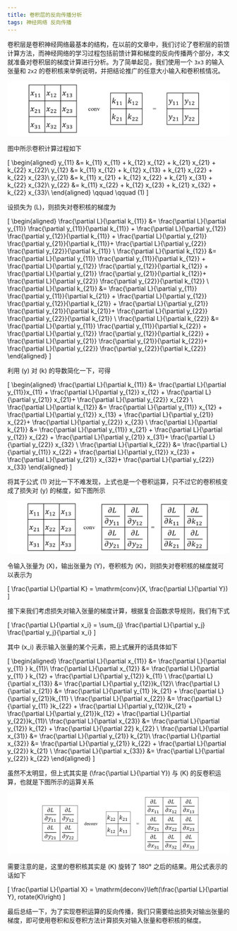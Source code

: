 ```yaml
---
title: 卷积层的反向传播分析
tags: 神经网络 反向传播
---
```


<!-- 在机器学习中，梯度下降是一种十分重要的优化算法。考虑模型 \(f(x;\theta)\)，对于任意输入 \((x_i, y_i)\)，模型预测值 \(y_i' = f(x_i;\theta)\) 与真实值 \(y_i\) 之间存在损失 \(l(y_i, y_i')\)，为了优化模型参数，可以考虑如下迭代过程

$$
\theta^{\{k+1\}} = \theta^{\{k\}} - \eta \frac{\partial l}{\partial \theta^{\{k\}}}
$$

这就是基础的梯度下降定义。现在，让我们考虑神经网络模型，与普通模型不同的是，神经网络的结构是一层一层的，每层都有独立的参数集，所以可以把它的公式大致写成下面这样

$$
net(x; \Theta) = f_n(f_{n-1}(...f_2(f_1(x;\theta_1);\theta_2)...;\theta_{n-1}); \theta_n)
$$

理论上来说，我们可以针对总的参数集合 \(\Theta\) 来做优化，但其中的难度相当大，一种更好的方法是对每一层的参数单独进行优化，也就是让损失 \(l\) 对 \(\theta_n, \theta_{n-1},,\) 直到 \(\theta_1\) 逐个求梯度并迭代更新。对于 \(\theta_n\) 来说，由于 \(f_n\) 是关于它的函数，且损失 \(l\) 是关于 \(f_n\) 的函数，所以损失对 \(\theta_n\) 的梯度用复合函数求导的方法可以表示为

$$
\frac{\partial l}{\partial \theta_n} = \frac{\partial l}{\partial f_n} \frac{\partial f_n}{\partial \theta_n}
$$

而对于更前面的层，求损失对参数的梯度是类似的

$$
\frac{\partial l}{\partial \theta_{n-1}} = \frac{\partial l}{\partial f_n} \frac{\partial f_n}{\partial f_{n-1}} \frac{\partial f_{n-1}}{\partial \theta_{n-1}}
$$

$$
\frac{\partial l}{\partial \theta_1} =  \frac{\partial l}{\partial f_n} \frac{\partial f_n}{\partial f_{n-1}} ... \frac{\partial f_1}{\partial \theta_1}
$$ -->

卷积层是卷积神经网络最基本的结构，在以前的文章中，我们讨论了卷积层的前馈计算方法，而神经网络的学习过程包括前馈计算和梯度的反向传播两个部分，本文就准备对卷积层的梯度计算进行分析。为了简单起见，我们使用一个 `3x3` 的输入张量和 `2x2` 的卷积核来举例说明，并把结论推广的任意大小输入和卷积核情况。

![](/resources/2022-07-20-conv-backpropagation/conv_conv.png)

图中所示卷积计算过程如下

\[
  \begin{aligned}
  y_{11} &= k_{11} x_{11} + k_{12} x_{12} + k_{21} x_{21} + k_{22} x_{22}\\
  y_{12} &= k_{11} x_{12} + k_{12} x_{13} + k_{21} x_{22} + k_{22} x_{23}\\
  y_{21} &= k_{11} x_{21} + k_{12} x_{22} + k_{21} x_{31} + k_{22} x_{32}\\
  y_{22} &= k_{11} x_{22} + k_{12} x_{23} + k_{21} x_{32} + k_{22} x_{33}\\
  \end{aligned} \qquad \qquad (1)
  \]

设损失为 \(L\)，则损失对卷积核的梯度为

\[
  \begin{aligned}
  \frac{\partial L}{\partial k_{11}} 
  &= \frac{\partial L}{\partial y_{11}} \frac{\partial y_{11}}{\partial k_{11}} +
  \frac{\partial L}{\partial y_{12}} \frac{\partial y_{12}}{\partial k_{11}} +
  \frac{\partial L}{\partial y_{21}} \frac{\partial y_{21}}{\partial k_{11}}+
  \frac{\partial L}{\partial y_{22}} \frac{\partial y_{22}}{\partial k_{11}} \\
  \frac{\partial L}{\partial k_{12}} 
  &= \frac{\partial L}{\partial y_{11}} \frac{\partial y_{11}}{\partial k_{12}} +
  \frac{\partial L}{\partial y_{12}} \frac{\partial y_{12}}{\partial k_{12}} +
  \frac{\partial L}{\partial y_{21}} \frac{\partial y_{21}}{\partial k_{12}}+
  \frac{\partial L}{\partial y_{22}} \frac{\partial y_{22}}{\partial k_{12}} \\
  \frac{\partial L}{\partial k_{21}} 
  &= \frac{\partial L}{\partial y_{11}} \frac{\partial y_{11}}{\partial k_{21}} +
  \frac{\partial L}{\partial y_{12}} \frac{\partial y_{12}}{\partial k_{21}} +
  \frac{\partial L}{\partial y_{21}} \frac{\partial y_{21}}{\partial k_{21}}+
  \frac{\partial L}{\partial y_{22}} \frac{\partial y_{22}}{\partial k_{21}} \\
  \frac{\partial L}{\partial k_{22}} 
  &= \frac{\partial L}{\partial y_{11}} \frac{\partial y_{11}}{\partial k_{22}} +
  \frac{\partial L}{\partial y_{12}} \frac{\partial y_{12}}{\partial k_{22}} +
  \frac{\partial L}{\partial y_{21}} \frac{\partial y_{21}}{\partial k_{22}}+
  \frac{\partial L}{\partial y_{22}} \frac{\partial y_{22}}{\partial k_{22}}
  \end{aligned}
  \]

利用 \(y\) 对 \(k\) 的导数简化一下，可得

\[
   \begin{aligned}
  \frac{\partial L}{\partial k_{11}} 
  &= \frac{\partial L}{\partial y_{11}}x_{11} +
  \frac{\partial L}{\partial y_{12}} x_{12} +
  \frac{\partial L}{\partial y_{21}} x_{21}+
  \frac{\partial L}{\partial y_{22}} x_{22} \\
  \frac{\partial L}{\partial k_{12}} 
  &= \frac{\partial L}{\partial y_{11}} x_{12} +
  \frac{\partial L}{\partial y_{12}} x_{13} +
  \frac{\partial L}{\partial y_{21}} x_{22}+
  \frac{\partial L}{\partial y_{22}} x_{23} \\
  \frac{\partial L}{\partial k_{21}} 
  &= \frac{\partial L}{\partial y_{11}} x_{21} +
  \frac{\partial L}{\partial y_{12}} x_{22} +
  \frac{\partial L}{\partial y_{21}} x_{31}+
  \frac{\partial L}{\partial y_{22}} x_{32} \\
  \frac{\partial L}{\partial k_{22}} 
  &= \frac{\partial L}{\partial y_{11}} x_{22} +
  \frac{\partial L}{\partial y_{12}} x_{23} +
  \frac{\partial L}{\partial y_{21}} x_{32}+
  \frac{\partial L}{\partial y_{22}} x_{33}
  \end{aligned}
  \]

将其于公式 (1) 对比一下不难发现，上式也是一个卷积运算，只不过它的卷积核变成了损失对 \(y\) 的梯度，如下图所示

![](/resources/2022-07-20-conv-backpropagation/conv_gradient-kernel.png)

令输入张量为 \(X\)，输出张量为 \(Y\)，卷积核为 \(K\)，则损失对卷积核的梯度就可以表示为

\[
  \frac{\partial L}{\partial K} = \mathrm{conv}(X, \frac{\partial L}{\partial Y})
  \]

接下来我们考虑损失对输入张量的梯度计算，根据复合函数求导规则，我们有下式

\[
  \frac{\partial L}{\partial x_i} = \sum_{j} \frac{\partial L}{\partial y_j} \frac{\partial y_j}{\partial x_i}
\]

其中 \(x_i\) 表示输入张量的某个元素，把上式展开的话具体如下

\[
  \begin{aligned}
  \frac{\partial L}{\partial x_{11}} &= \frac{\partial L}{\partial y_{11} } k_{11}\\
  \frac{\partial L}{\partial x_{12}} &= \frac{\partial L}{\partial y_{11} } k_{12} +  \frac{\partial L}{\partial y_{12}} k_{11} \\ 
  \frac{\partial L}{\partial x_{13}} &= \frac{\partial L}{\partial y_{12}}k_{12}\\
  \frac{\partial L}{\partial x_{21}} &= \frac{\partial L}{\partial y_{11} }k_{21} +
  \frac{\partial L}{\partial y_{21}}k_{11} \\
  \frac{\partial L}{\partial x_{22}} &= \frac{\partial L}{\partial y_{11} }k_{22} +
  \frac{\partial L}{\partial y_{12}}k_{21} +
  \frac{\partial L}{\partial y_{21}}k_{12} +
  \frac{\partial L}{\partial y_{22}}k_{11}\\
  \frac{\partial L}{\partial x_{23}} &= \frac{\partial L}{\partial y_{12}} k_{12} +
  \frac{\partial L}{\partial 22} k_{22} \\ 
  \frac{\partial L}{\partial x_{31}} &= \frac{\partial L}{\partial y_{21}} k_{21}\\ 
  \frac{\partial L}{\partial x_{32}} &= \frac{\partial L}{\partial y_{21}} k_{22} + \frac{\partial L}{\partial y_{22}} k_{21} \\
  \frac{\partial L}{\partial x_{33}} &= \frac{\partial L}{\partial y_{22}} k_{22}
  \end{aligned}
  \]

虽然不太明显，但上式其实是 \(\frac{\partial L}{\partial Y}\) 与 \(K\) 的反卷积运算，也就是下图所示的运算关系

![](/resources/2022-07-20-conv-backpropagation/conv_gradient-x.png)

需要注意的是，这里的卷积核其实是 \(K\) 旋转了 180° 之后的结果。用公式表示的话如下

\[
  \frac{\partial L}{\partial X} = \mathrm{deconv}\left(\frac{\partial L}{\partial Y}, rotate(K)\right) 
  \]

最后总结一下，为了实现卷积运算的反向传播，我们只需要给出损失对输出张量的梯度，即可使用卷积和反卷积方法计算损失对输入张量和卷积核的梯度。